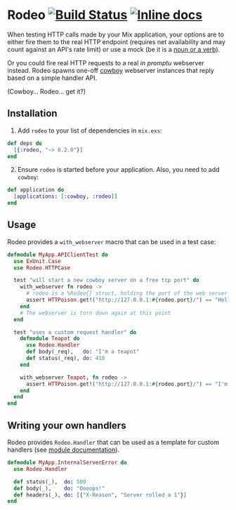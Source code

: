 # Rodeo [![Build Status](https://travis-ci.org/carpodaster/rodeo.svg?branch=master)](https://travis-ci.org/carpodaster/rodeo) [![Inline docs](http://inch-ci.org/github/carpodaster/rodeo.svg)](http://inch-ci.org/github/carpodaster/rodeo)

When testing HTTP calls made by your Mix application, your options are to either fire them to the real HTTP endpoint (requires net availability and may count against an API's rate limit) or use a mock (be it is a [noun or a verb](http://blog.plataformatec.com.br/2015/10/mocks-and-explicit-contracts/)).

Or you could fire real HTTP requests to a real _in promptu_ webserver instead. Rodeo spawns one-off [cowboy](https://hex.pm/packages/cowboy) webserver instances that reply based on a simple handler API.

(Cowboy… Rodeo… get it?)

## Installation

1. Add `rodeo` to your list of dependencies in `mix.exs`:

```elixir
def deps do
  [{:rodeo, "~> 0.2.0"}]
end
```

2. Ensure `rodeo` is started before your application. Also, you need to add `cowboy`:

```elixir
def application do
  [applications: [:cowboy, :rodeo]]
end
```

## Usage

Rodeo provides a `with_webserver` macro that can be used in a test case:

```elixir
defmodule MyApp.APIClientTest do
  use ExUnit.Case
  use Rodeo.HTTPCase

  test "will start a new cowboy server on a free tcp port" do
    with_webserver fn rodeo ->
      # rodeo is a %Rodeo{} struct, holding the port of the web server
      assert HTTPoison.get!("http://127.0.0.1:#{rodeo.port}/") == "Hello World"
    end
    # The webserver is torn down again at this point
  end

  test "uses a custom request handler" do
    defmodule Teapot do
      use Rodeo.Handler
      def body(_req),   do: "I'm a teapot"
      def status(_req), do: 418
    end

    with_webserver Teapot, fn rodeo ->
      assert HTTPoison.get!("http://127.0.0.1:#{rodeo.port}/") == "I'm a teapot"
    end
  end
end
```

## Writing your own handlers

Rodeo provides `Rodeo.Handler` that can be used as a template for custom handlers (see [module documentation](https://hexdocs.pm/rodeo/Rodeo.Handler.html)).

```elixir
defmodule MyApp.InternalServerError do
  use Rodeo.Handler

  def status(_),  do: 500
  def body(_),    do: "Oooops!"
  def headers(_), do: [{"X-Reason", "Server rolled a 1"}]
end
```
